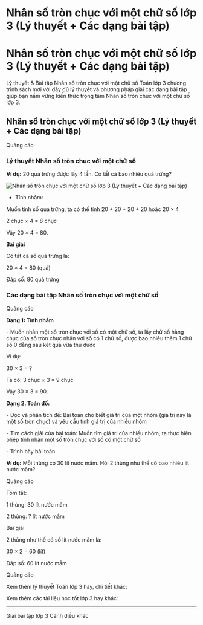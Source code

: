 # Nhân số tròn chục với một chữ số lớp 3 (Lý thuyết + Các dạng bài tập)

# Nhân số tròn chục với một chữ số lớp 3 (Lý thuyết + Các dạng bài tập)

Lý thuyết & Bài tập Nhân số tròn chục với một chữ số Toán lớp 3 chương trình sách mới với đầy đủ lý thuyết và phương pháp giải các dạng bài tập giúp bạn nắm vững kiến thức trọng tâm Nhân số tròn chục với một chữ số lớp 3.

## Nhân số tròn chục với một chữ số lớp 3 (Lý thuyết + Các dạng bài tập)

Quảng cáo

### Lý thuyết Nhân số tròn chục với một chữ số

**Ví dụ:** 20 quả trứng được lấy 4 lần. Có tất cả bao nhiêu quả trứng?

![Nhân số tròn chục với một chữ số lớp 3 \(Lý thuyết + Các dạng bài tập\)](https://vietjack.com/toan-3-cd/images/ly-thuyet-phep-tru-trong-pham-vi-100-000-251570.PNG)

* Tính nhẩm: 

Muốn tính số quả trứng, ta có thể tính 20 + 20 + 20 + 20 hoặc 20 × 4

2 chục × 4 = 8 chục

Vậy 20 × 4 = 80.

**Bài giải**

Có tất cả số quả trứng là:

20 × 4 = 80 (quả)

Đáp số: 80 quả trứng

### Các dạng bài tập Nhân số tròn chục với một chữ số

Quảng cáo

**Dạng 1: Tính nhẩm**

\- Muốn nhân một số tròn chục với số có một chữ số, ta lấy chữ số hàng chục của số tròn chục nhân với số có 1 chữ số, được bao nhiêu thêm 1 chữ số 0 đằng sau kết quả vừa thu được

Ví dụ:

30 × 3 = ?

Ta có: 3 chục × 3 = 9 chục

Vậy 30 × 3 = 90.

**Dạng 2. Toán đố:**

\- Đọc và phân tích đề: Bài toán cho biết giá trị của một nhóm (giá trị này là một số tròn chục) và yêu cầu tính giá trị của nhiều nhóm

\- Tìm cách giải của bài toán: Muốn tìm giá trị của nhiều nhóm, ta thực hiện phép tính nhân một số tròn chục với số có một chữ số

\- Trình bày bài toán.

**Ví dụ:** Mỗi thùng có 30 lít nước mắm. Hỏi 2 thùng như thế có bao nhiêu lít nước mắm?

Quảng cáo

Tóm tắt:

1 thùng: 30 lít nước mắm

2 thùng: ? lít nước mắm

Bài giải

2 thùng như thế có số lít nước mắm là:

30 × 2 = 60 (lít)

Đáp số: 60 lít nước mắm

Quảng cáo

Xem thêm lý thuyết Toán lớp 3 hay, chi tiết khác:

Xem thêm các tài liệu học tốt lớp 3 hay khác:

* * *

Giải bài tập lớp 3 Cánh diều khác
